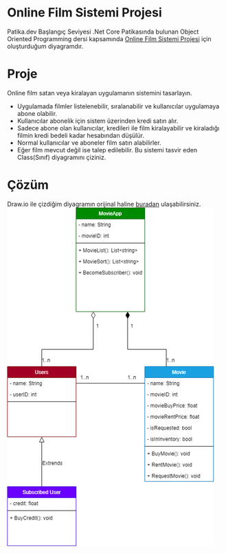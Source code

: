 # Online Film Sistemi Projesi

Patika.dev Başlangıç Seviyesi .Net Core Patikasında bulunan Object Oriented Programming dersi kapsamında [Online Film Sistemi Projesi](https://app.patika.dev/courses/oop/odev-film) için oluşturduğum diyagramdır.

# Proje

Online film satan veya kiralayan uygulamanın sistemini tasarlayın.

- Uygulamada filmler listelenebilir, sıralanabilir ve kullanıcılar uygulamaya abone olabilir.
- Kullanıcılar abonelik için sistem üzerinden kredi satın alır.
- Sadece abone olan kullanıcılar, kredileri ile film kiralayabilir ve kiraladığı filmin kredi bedeli kadar hesabından düşülür.
- Normal kullanıcılar ve aboneler film satın alabilirler.
- Eğer film mevcut değil ise talep edilebilir.
  Bu sistemi tasvir eden Class(Sınıf) diyagramını çiziniz.

# Çözüm

Draw.io ile çizdiğim diyagramın orijinal haline [buradan](https://github.com/haydarcancoskun92/patika.devEgitimleri/tree/main/.NetCorePatikalari/BaslangicSeviyesi.NetCorePatikasi/ObjectOrientedProgramming/OnlineFilmSistemi/Assets) ulaşabilirsiniz.
![Online Film Sistemi](https://github.com/haydarcancoskun92/patika.devEgitimleri/blob/main/.NetCorePatikalari/BaslangicSeviyesi.NetCorePatikasi/ObjectOrientedProgramming/OnlineFilmSistemi/Assets/Online%20Film%20Sistemi.drawio.png?raw=true)
